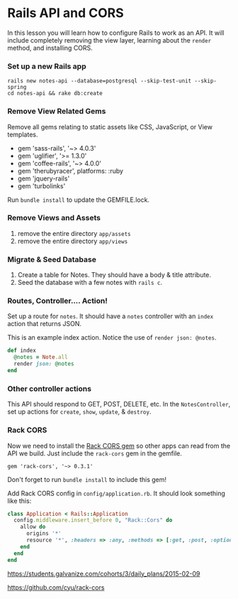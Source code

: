 # Rails API and CORS

In this lesson you will learn how to configure Rails to work as an API. It will include completely removing the view layer, learning about the `render` method, and installing CORS.


### Set up a new Rails app

```
rails new notes-api --database=postgresql --skip-test-unit --skip-spring
cd notes-api && rake db:create
```

### Remove View Related Gems

Remove all gems relating to static assets like CSS, JavaScript, or View templates.
* gem 'sass-rails', '~> 4.0.3'
* gem 'uglifier', '>= 1.3.0'
* gem 'coffee-rails', '~> 4.0.0'
* gem 'therubyracer',  platforms: :ruby
* gem 'jquery-rails'
* gem 'turbolinks'

Run `bundle install` to update the GEMFILE.lock.

### Remove Views and Assets

1. remove the entire directory `app/assets`
1. remove the entire directory `app/views`

### Migrate & Seed Database

1. Create a table for Notes. They should have a body & title attribute.
1. Seed the database with a few notes with `rails c`.

### Routes, Controller.... Action!

Set up a route for `notes`. It should have a `notes` controller with an `index` action that returns JSON.

This is an example index action. Notice the use of `render json: @notes`.

```ruby
def index
  @notes = Note.all
  render json: @notes
end
```

### Other controller actions
This API should respond to GET, POST, DELETE, etc. In the `NotesController`, set up actions for `create`, `show`, `update`, & `destroy`.

### Rack CORS

Now we need to install the [Rack CORS gem](https://github.com/cyu/rack-cors) so other apps can read from the API we build. Just include the `rack-cors` gem in the gemfile.

`gem 'rack-cors', '~> 0.3.1'`

Don't forget to run `bundle install` to include this gem!

Add Rack CORS config in `config/application.rb`. It should look something like this:

```ruby
class Application < Rails::Application
  config.middleware.insert_before 0, "Rack::Cors" do
    allow do
      origins '*'
      resource '*', :headers => :any, :methods => [:get, :post, :options, :delete]
    end
  end
end
```

https://students.galvanize.com/cohorts/3/daily_plans/2015-02-09


https://github.com/cyu/rack-cors
